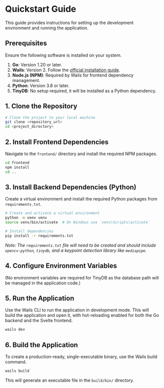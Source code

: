 # Quickstart Guide

This guide provides instructions for setting up the development environment and running the application.

## Prerequisites

Ensure the following software is installed on your system.

1.  **Go**: Version 1.20 or later.
2.  **Wails**: Version 2. Follow the [official installation guide](https://wails.io/docs/gettingstarted/installation).
3.  **Node.js (NPM)**: Required by Wails for frontend dependency management.
4.  **Python**: Version 3.8 or later.
5.  **TinyDB**: No setup required, it will be installed as a Python dependency.

## 1. Clone the Repository

```bash
# Clone the project to your local machine
git clone <repository_url>
cd <project_directory>
```

## 2. Install Frontend Dependencies

Navigate to the `frontend/` directory and install the required NPM packages.

```bash
cd frontend
npm install
cd ..
```

## 3. Install Backend Dependencies (Python)

Create a virtual environment and install the required Python packages from `requirements.txt`.

```bash
# Create and activate a virtual environment
python -m venv venv
source venv/bin/activate  # On Windows use `venv\Scripts\activate`

# Install dependencies
pip install -r requirements.txt
```

*Note: The `requirements.txt` file will need to be created and should include `opencv-python`, `tinydb`, and a keypoint detection library like `mediapipe`.*

## 4. Configure Environment Variables

(No environment variables are required for TinyDB as the database path will be managed in the application code.)

## 5. Run the Application

Use the Wails CLI to run the application in development mode. This will build the application and open it, with hot-reloading enabled for both the Go backend and the Svelte frontend.

```bash
wails dev
```

## 6. Build the Application

To create a production-ready, single-executable binary, use the Wails build command.

```bash
wails build
```

This will generate an executable file in the `build/bin/` directory.
